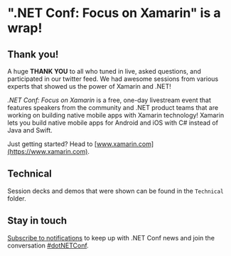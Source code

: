 # ".NET Conf: Focus on Xamarin" is a wrap!

## Thank you!

A huge **THANK YOU** to all who tuned in live, asked questions, and participated in our twitter feed. We had awesome sessions from various experts that showed us the power of Xamarin and .NET! 

*.NET Conf: Focus on Xamarin* is a free, one-day livestream event that features speakers from the community and .NET product teams that are working on building native mobile apps with Xamarin technology! Xamarin lets you build native mobile apps for Android and iOS with C# instead of Java and Swift.

Just getting started? Head to [www.xamarin.com](https://www.xamarin.com).

## Technical
Session decks and demos that were shown can be found in the `Technical` folder. 

## Stay in touch
[Subscribe to notifications](http://eepurl.com/gvEhgX) to keep up with .NET Conf news and join the conversation [#dotNETConf](https://twitter.com/search?q=%23dotnetconf).
